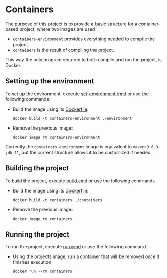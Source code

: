 # Containers

The purpose of this project is to provide a basic structure for a container-based project, where two images are used:
 - `containers-environment` provides everything needed to compile the project.
 - `containers` is the result of compiling the project.

This way the only program required to both compile and run the project, is Docker.

## Setting up the environment

To set up the environment, execute [set-environment.cmd](set-environment.cmd) or use the following commands.
  - Build the image using its [Dockerfile](./environment/Dockerfile):
    ```
    docker build -t containers-environment ./environment
    ```
  - Remove the previous image:
    ```
    docker image rm containers-environment
    ```

Currently the `containers-environment` image is equivalent to `maven:3.6.3-jdk-11`, but the current structure allows it to be customized if needed.

## Building the project

To build the project, execute [build.cmd](build.cmd) or use the following commands.
  - Build the image using its [Dockerfile](./containers/Dockerfile):
    ```
    docker build -t containers ./containers
    ```
  - Remove the previous image:
    ```
    docker image rm containers
    ```

## Running the project

To run the project, execute [run.cmd](run.cmd) or use the following command.
  - Using the projects image, run a container that will be removed once it finishes execution:
    ```
    docker run --rm containers
    ```

